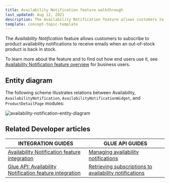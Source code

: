 ```yaml
---
title: Availability Notification feature walkthrough
last_updated: Aug 12, 2021
description: The Availability Notification feature allows customers to subscribe to product availability notifications of out-of-stock products.
template: concept-topic-template
---
```


The _Availability Notification_ feature allows customers to subscribe to product availability notifications to receive emails when an out-of-stock product is back in stock.


To learn more about the feature and to find out how end users use it, see [Availability Notification feature overview](/docs/scos/user/features/{{page.version}}/availability-notification-feature-overview.html) for business users.


## Entity diagram

The following scheme illustrates relations between Availability, `AvailabilityNotification`, `AvailabilityNotificationWidget`, and `ProductDetailPage` modules:

<div class="width-100">

![availability-notification-entity-diagram](https://spryker.s3.eu-central-1.amazonaws.com/docs/Features/Mailing+&+Communication/Product+is+Available+Again/module-diagram.png)

</div>


## Related Developer articles

|INTEGRATION GUIDES  | GLUE API GUIDES  |
|---------|---------|
| [Availability Notification feature integration](/docs/scos/dev/migration-and-integration/{{page.version}}/feature-integration-guides/availability-notification-feature-integration.html)  | [Managing availability notifications](/docs/scos/dev/glue-api-guides/{{page.version}}/managing-products/managing-availability-notifications/managing-availability-notifications.html)  |
| [Glue API: Availability Notification feature integration](/docs/scos/dev/migration-and-integration/{{page.version}}/feature-integration-guides/glue-api/glue-api-availability-notification-feature-integration.html) | [Retrieving subscriptions to availability notifications](/docs/scos/dev/glue-api-guides/{{page.version}}/managing-products/managing-availability-notifications/retrieving-subscriptions-to-availability-notifications.html)  |
